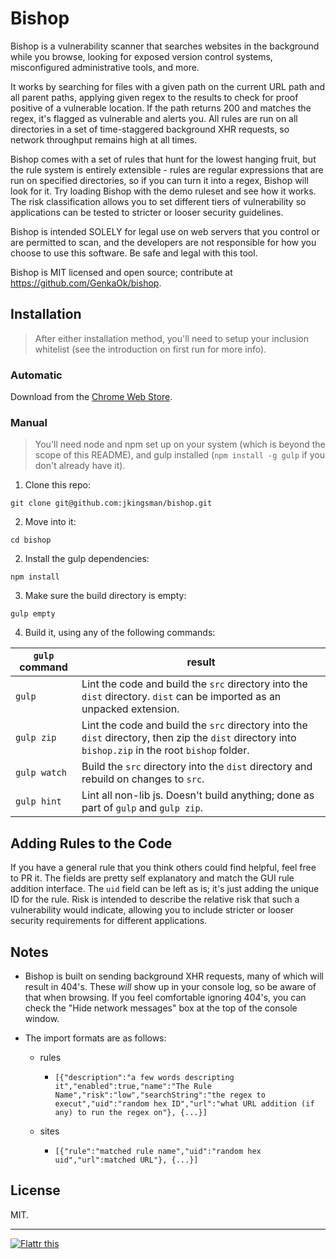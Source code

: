# Bishop
Bishop is a vulnerability scanner that searches websites in the background while you browse, looking for exposed version control systems, misconfigured administrative tools, and more.

It works by searching for files with a given path on the current URL path and all parent paths, applying given regex to the results to check for proof positive of a vulnerable location. If the path returns 200 and matches the regex, it's flagged as vulnerable and alerts you. All rules are run on all directories in a set of time-staggered background XHR requests, so network throughput remains high at all times.

Bishop comes with a set of rules that hunt for the lowest hanging fruit, but the rule system is entirely extensible - rules are regular expressions that are run on specified directories, so if you can turn it into a regex, Bishop will look for it. Try loading Bishop with the demo ruleset and see how it works. The risk classification allows you to set different tiers of vulnerability so applications can be tested to stricter or looser security guidelines.

Bishop is intended SOLELY for legal use on web servers that you control or are permitted to scan, and the developers are not responsible for how you choose to use this software. Be safe and legal with this tool. 

Bishop is MIT licensed and open source; contribute at https://github.com/GenkaOk/bishop.

## Installation

> After either installation method, you'll need to setup your inclusion whitelist (see the introduction on first run for more info).

### Automatic
Download from the [Chrome Web Store](https://chrome.google.com/webstore/detail/cbkdeoaaclnbidadjimofnhpbfhjakoe).

### Manual

> You'll need node and npm set up on your system (which is beyond the scope of this README), and gulp installed (`npm install -g gulp` if you don't already have it).

1. Clone this repo:

  `git clone git@github.com:jkingsman/bishop.git`

2. Move into it:

  `cd bishop`

2. Install the gulp dependencies:

  `npm install`

3. Make sure the build directory is empty:

  `gulp empty`

4. Build it, using any of the following commands:

| `gulp` command  | result |
| ------------- | ------------- |
| `gulp`  | Lint the code and build the `src` directory into the `dist` directory. `dist` can be imported as an unpacked extension.  |
| `gulp zip`  | Lint the code and build the `src` directory into the `dist` directory, then zip the `dist` directory into `bishop.zip` in the root `bishop` folder.  |
| `gulp watch`  | Build the `src` directory into the `dist` directory and rebuild on changes to `src`.  |
| `gulp hint`  | Lint all non-lib js. Doesn't build anything; done as part of `gulp` and `gulp zip`.  |

## Adding Rules to the Code
If you have a general rule that you think others could find helpful, feel free to PR it. The fields are pretty self explanatory and match the GUI rule addition interface. The `uid` field can be left as is; it's just adding the unique ID for the rule. Risk is intended to describe the relative risk that such a vulnerability would indicate, allowing you to include stricter or looser security requirements for different applications.

## Notes
- Bishop is built on sending background XHR requests, many of which will result in 404's. These *will* show up in your console log, so be aware of that when browsing. If you feel comfortable ignoring 404's, you can check the "Hide network messages" box at the top of the console window.

- The import formats are as follows: 
 
  - rules
    - `[{"description":"a few words descripting it","enabled":true,"name":"The Rule Name","risk":"low","searchString":"the regex to execut","uid":"random hex ID","url":"what URL addition (if any) to run the regex on"}, {...}]`

  - sites
    - `[{"rule":"matched rule name","uid":"random hex uid","url":matched URL"}, {...}]`

## License
MIT.

***

[![Flattr this](http://api.flattr.com/button/flattr-badge-large.png)](https://flattr.com/submit/auto?user_id=jkingsman&url=https%3A%2F%2Fgithub.com%2Fjkingsman%2Fbishop) 
